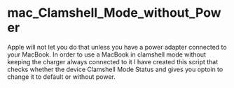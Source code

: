 # mac_Clamshell_Mode_without_Power
Apple will not let you do that unless you have a power adapter connected to your MacBook. In order to use a MacBook in clamshell mode without keeping the charger always connected to it I have created this script that checks whether the device Clamshell Mode Status and gives you optoin to change it to default or without power.
